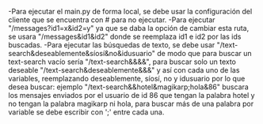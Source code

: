 -Para ejecutar el main.py de forma local, se debe usar la configuración del cliente que se encuentra con # para no ejecutar.
-Para ejecutar "/messages?id1=x&id2=y" ya que se daba la opción de cambiar esta ruta, se usara "/messages&id1&id2" donde se reemplaza id1 e id2 por las ids buscadas.
-Para ejecutar las búsquedas de texto, se debe usar "/text-search&deseablemente&síosí&no&idusuario" de modo que para buscar un text-search vacío sería "/text-search&&&&", para buscar solo un texto deseable "/text-search&deseablemente&&&" y así con cada uno de las variables, reemplazando deseablemente, síosí, no y idusuario por lo que desea buscar: ejemplo "/text-search&&hotel&magikarp;hola&86" buscara los mensajes enviados por el usuario de id 86 que tengan la palabra hotel y no tengan la palabra magikarp ni hola, para buscar más de una palabra por variable se debe escribir con ';' entre cada una.
